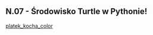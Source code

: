 ## N.07 - Środowisko Turtle w Pythonie!

[platek_kocha_color](https://user-images.githubusercontent.com/5088643/183854300-9fd7a98c-64e7-4eea-974c-c1e4e546c805.png)

